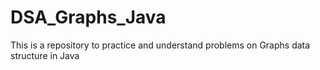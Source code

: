 # DSA_Graphs_Java
This is a repository to practice and understand problems on Graphs data structure in Java
